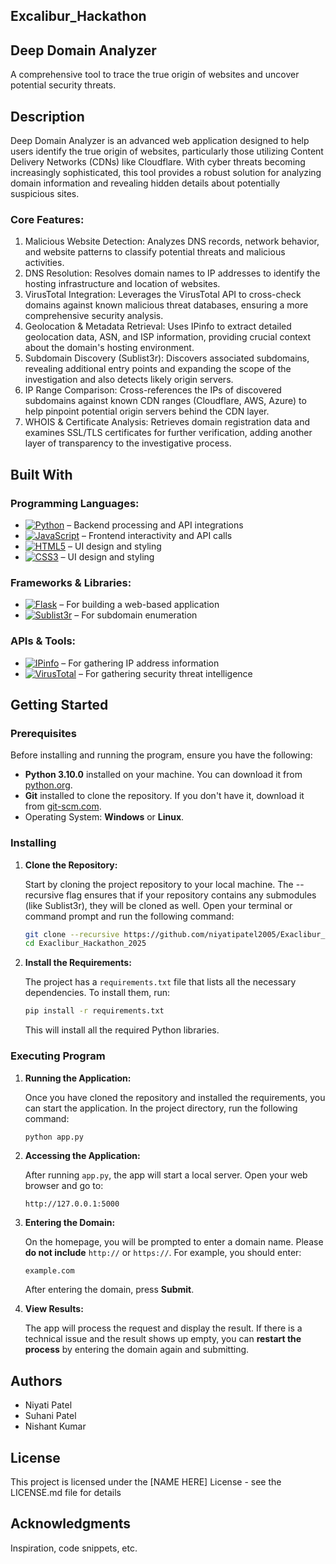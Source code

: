 ## Excalibur_Hackathon

## Deep Domain Analyzer

A comprehensive tool to trace the true origin of websites and uncover potential security threats.

## Description

Deep Domain Analyzer is an advanced web application designed to help users identify the true origin of websites, particularly those utilizing Content Delivery Networks (CDNs) like Cloudflare. With cyber threats becoming increasingly sophisticated, this tool provides a robust solution for analyzing domain information and revealing hidden details about potentially suspicious sites.

### Core Features:

1. Malicious Website Detection: Analyzes DNS records, network behavior, and website patterns to classify potential threats and malicious activities.
2. DNS Resolution: Resolves domain names to IP addresses to identify the hosting infrastructure and location of websites.
3. VirusTotal Integration: Leverages the VirusTotal API to cross-check domains against known malicious threat databases, ensuring a more comprehensive security analysis.
4. Geolocation & Metadata Retrieval: Uses IPinfo to extract detailed geolocation data, ASN, and ISP information, providing crucial context about the domain's hosting environment.
5. Subdomain Discovery (Sublist3r): Discovers associated subdomains, revealing additional entry points and expanding the scope of the investigation and also detects likely origin servers.
6. IP Range Comparison: Cross-references the IPs of discovered subdomains against known CDN ranges (Cloudflare, AWS, Azure) to help pinpoint potential origin servers behind the CDN layer.
7. WHOIS & Certificate Analysis: Retrieves domain registration data and examines SSL/TLS certificates for further verification, adding another layer of transparency to the investigative process.


## Built With



### Programming Languages:

* [![Python][Python]][Python-url] – Backend processing and API integrations
* [![JavaScript][JavaScript]][JavaScript-url] – Frontend interactivity and API calls
* [![HTML5][HTML5]][HTML5-url] – UI design and styling
* [![CSS3][CSS3]][CSS3-url] – UI design and styling


### Frameworks & Libraries:

* [![Flask][Flask]][Flask-url] – For building a web-based application
* [![Sublist3r][Sublist3r]][Sublist3r-url] – For subdomain enumeration


### APIs & Tools:

* [![IPinfo][IPinfo]][IPinfo-url] – For gathering IP address information
* [![VirusTotal][VirusTotal]][VirusTotal-url] – For gathering security threat intelligence


   
## Getting Started

### Prerequisites

Before installing and running the program, ensure you have the following:

* **Python 3.10.0** installed on your machine. You can download it from [python.org](https://www.python.org/downloads/).
* **Git** installed to clone the repository. If you don't have it, download it from [git-scm.com](https://git-scm.com/).
* Operating System: **Windows** or **Linux**.

### Installing

1. **Clone the Repository:**

   Start by cloning the project repository to your local machine. The --recursive flag ensures that if your repository contains any submodules (like Sublist3r), they will be cloned as well. Open your terminal or command prompt and run the following command:
   ```bash
   git clone --recursive https://github.com/niyatipatel2005/Exaclibur_Hackathon_2025
   cd Exaclibur_Hackathon_2025
   ```
   

2. **Install the Requirements:**

   The project has a `requirements.txt` file that lists all the necessary dependencies. To install them, run:
   ```bash
   pip install -r requirements.txt
   ```

   This will install all the required Python libraries.

### Executing Program

1. **Running the Application:**

   Once you have cloned the repository and installed the requirements, you can start the application. In the project directory, run the following command:
   ```bash
   python app.py
   ```

2. **Accessing the Application:**

   After running `app.py`, the app will start a local server. Open your web browser and go to:
   ```
   http://127.0.0.1:5000
   ```

3. **Entering the Domain:**

   On the homepage, you will be prompted to enter a domain name. Please **do not include** `http://` or `https://`. For example, you should enter:
   ```
   example.com
   ```
   After entering the domain, press **Submit**.

4. **View Results:**

   The app will process the request and display the result. If there is a technical issue and the result shows up empty, you can **restart the process** by entering the domain again and submitting.





## Authors

* Niyati Patel
* Suhani Patel
* Nishant Kumar



## License

This project is licensed under the [NAME HERE] License - see the LICENSE.md file for details

## Acknowledgments

Inspiration, code snippets, etc.

[Python]: https://img.shields.io/badge/Python-3776AB?style=flat&logo=python&logoColor=white
[Python-url]: https://www.python.org/

[JavaScript]: https://img.shields.io/badge/JavaScript-F7DF1E?style=flat&logo=javascript&logoColor=black
[JavaScript-url]: https://developer.mozilla.org/en-US/docs/Web/JavaScript

[HTML5]: https://img.shields.io/badge/HTML5-E34F26?style=flat&logo=html5&logoColor=white
[HTML5-url]: https://developer.mozilla.org/en-US/docs/Web/HTML

[CSS3]: https://img.shields.io/badge/CSS3-1572B6?style=flat&logo=css3&logoColor=white
[CSS3-url]: https://developer.mozilla.org/en-US/docs/Web/CSS

[Flask]: https://img.shields.io/badge/Flask-000000?style=flat&logo=flask&logoColor=white
[Flask-url]: https://flask.palletsprojects.com/

[Sublist3r]: https://img.shields.io/badge/Sublist3r-FF6F00?style=flat&logo=python&logoColor=white
[Sublist3r-url]: https://github.com/aboul3la/Sublist3r

[IPinfo]: https://img.shields.io/badge/IPinfo-000000?style=flat&logo=ipinfo&logoColor=white
[IPinfo-url]: https://ipinfo.io/

[VirusTotal]: https://img.shields.io/badge/VirusTotal-FF6F00?style=flat&logo=virustotal&logoColor=white
[VirusTotal-url]: https://www.virustotal.com/
